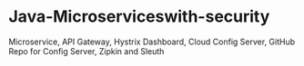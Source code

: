 # Java-Microserviceswith-security
Microservice, API Gateway, Hystrix Dashboard, Cloud Config Server, GitHub Repo for Config Server, Zipkin and Sleuth
